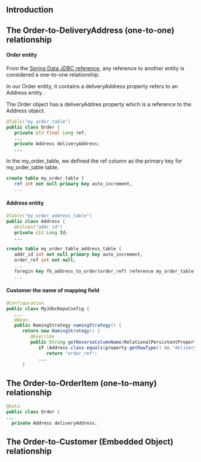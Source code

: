 ## Introduction

## The Order-to-DeliveryAddress (one-to-one) relationship


#### Order entity

From the [Spring Data JDBC reference](https://docs.spring.io/spring-data/jdbc/docs/1.0.8.RELEASE/reference/html/#jdbc.entity-persistence.types), any reference to another entity is considered a one-to-one relationship. 

In our Order entity, it contains a deliveryAddress property refers to an Address entity .

The Order object has a deliveryAddres property which is a reference to the Address object.


```Java
@Table("my_order_table")
public class Order {
   private @Id final Long ref;
   ...
   private Address deliveryAddress;
   ...  
```
In the my_order_table, we defined the ref column as the primary key for my_order_table table.
```sql
create table my_order_table (
   ref int not null primary key auto_increment,
   ...
```

#### Address entity

```Java
@Table("my_order_address_table")
public class Address {
   @Column("addr_id")
   private @Id Long Id;
   ...
```
```sql
create table my_order_table_address_table (
   addr_id int not null primary key auto_increment,
   order_ref int not null,
   ...
   foregin key fk_address_to_order(order_ref) reference my_order_table(ref)
   ...
```

#### Customer the name of mapping field

```java
@Configuration
public class MyJdbcRepoConfig {
   ...
   @Bean
   public NamingStrategy namingStrategy() {
      return new NamingStrategy() {
         @Override
         public String getReverseColumnName(RelationalPersistentProperty property) {
            if (Address.class.equals(property.getRawType() && "deliveryAddress".equals(property.getName())) {
               return "order_ref";
            ...
      }
```

## The Order-to-OrderItem (one-to-many) relationship

```Java
@Data
public class Order {
...
  private Address deliveryAddress;
```

## The Order-to-Customer (Embedded Object) relationship
